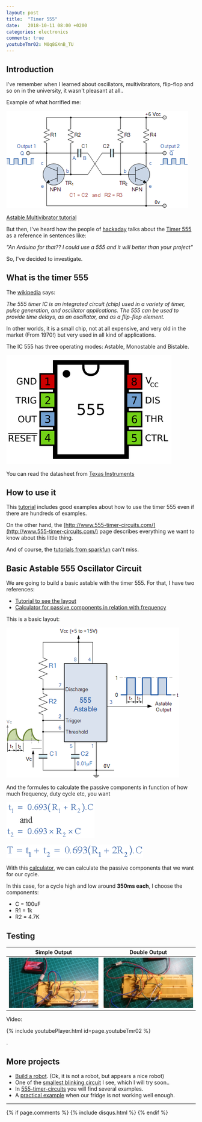 ```yaml
---
layout: post
title:  "Timer 555"
date:   2018-10-11 08:00 +0200
categories: electronics
comments: true
youtubeTmr02: M0q8GXnB_TU
---
```


## Introduction
I've remember when I learned about oscillators,  multivibrators, flip-flop and so on in the university, it wasn't pleasant at all..

Example of what horrified me:

![tim20.gif](/assets/images/tmr02/tim20.gif)

[Astable Multivibrator tutorial](https://www.electronics-tutorials.ws/waveforms/astable.html)

But then, I've heard how the people of [hackaday](https://hackaday.com/?s=555) talks about the [Timer 555](https://www.sparkfun.com/products/9273) as a reference in sentences like:

_"An Arduino for that?? I could use a 555 and it will better than your project"_

So, I've decided to investigate.

## What is the timer 555
The [wikipedia](https://en.wikipedia.org/wiki/555_timer_IC) says:

_The 555 timer IC is an integrated circuit (chip) used in a variety of timer, pulse generation, and oscillator applications. The 555 can be used to provide time delays, as an oscillator, and as a flip-flop element._

In other worlds, it is a small chip, not at all expensive, and very old in the market (From 1970!) but very used in all kind of applications.

The IC 555 has three operating modes: Astable, Monostable and Bistable.

![555_Pinout.svg](/assets/images/tmr02/555_Pinout.svg)

You can read the datasheet from [Texas Instruments](http://www.ti.com/lit/ds/symlink/ne555.pdf)

## How to use it
This [tutorial](https://www.electronics-tutorials.ws/waveforms/555_timer.html) includes good examples about how to use the timer 555 even if there are hundreds of examples.

On the other hand, the [http://www.555-timer-circuits.com/](http://www.555-timer-circuits.com/) page describes everything we want to know about this little thing.

And of course, the [tutorials from sparkfun](https://www.sparkfun.com/news/2007) can't miss.

## Basic Astable 555 Oscillator Circuit
We are going to build a basic astable with the timer 555. For that, I have two references:
- [Tutorial to see the layout](https://www.electronics-tutorials.ws/waveforms/555_oscillator.html)
- [Calculator for passive components in relation with frequency](http://www.ohmslawcalculator.com/555-astable-calculator)

This is a basic layout:

![tim47.gif](/assets/images/tmr02/tim47.gif)

And the formules to calculate the passive components in function of how much frequency, duty cycle etc, you want

![tim49.gif](/assets/images/tmr02/tim49.gif)

![tim50.gif](/assets/images/tmr02/tim50.gif)

With this [calculator](http://www.ohmslawcalculator.com/555-astable-calculator), we can calculate the passive components that we want for our cycle.

In this case, for a cycle high and low around **350ms each**, I choose the components:
- C = 100uF
- R1 = 1k
- R2 = 4.7K

## Testing

| Simple Output| Double Output|
|-------|--------|
| ![PCB_Front.JPG](/assets/images/tmr02/555_simpleOut_2.JPG) | ![PCB_Back.JPG](/assets/images/tmr02/555_doubleOut_2.JPG) |

Video:

{% include youtubePlayer.html id=page.youtubeTmr02 %}

.

## More projects
- [Build a robot](https://hackaday.com/2018/09/21/555-timer-robots-will-rule-the-world/). (Ok, it is not a robot, but appears a nice robot)
- One of the [smallest blinking circuit](https://www.youtube.com/watch?v=ffbmwlk_9Io) I see, which I will try soon..
- In [555-timer-circuits](http://www.555-timer-circuits.com/) you will find several examples.
- A [practical example](https://circuitdigest.com/electronic-circuits/fridge-door-alarm-circuit-diagram) when our fridge is not working well enough.


***

{% if page.comments %}
{% include disqus.html %}
{% endif %}
